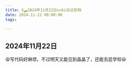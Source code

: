 ```yaml
---
title: G🛹2024年11月22日suki日记存档
date: 2024-11-22 00:00:00
tags:

---
```


## 2024年11月22日
😩写代码好麻烦，不过明天又能见到晶晶了，还能去逛学校😃